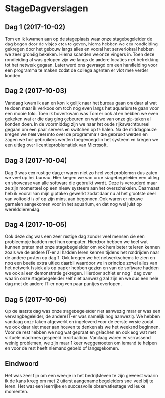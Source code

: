 # StageDagverslagen

## Dag 1 (2017-10-02)
Tom en ik kwamen aan op de stageplaats waar onze stagebegeleider de dag begon door de visjes eten te geven, hierna hebben we een rondleiding gekregen door het gebouw langs alles en vooral het serverlokaal hebben we zeer grondig bekeken. Hierna scanden we onze vingers in. Toen deze rondleiding af was gelopen zijn we langs de andere locaties met betrekking tot het netwerk gegaan. Later werd ons gevraagd om een handleiding voor een programma te maken zodat de collega agenten er vlot mee verder konden.


## Dag 2 (2017-10-03)
Vandaag kwam ik aan en kon ik gelijk naar het bureau gaan om daar al wat te doen maar ik verkoos om toch nog even langs het aquarium te gaan voor een mooie foto. Toen ik bovenkwam was Tom er ook al en hebben we even gekeken wat er die dag ging gebeuren en wat we van onze gip-taken al konden doen. In de voormiddag zijn we naar het oude rijkswachtbureel gegaan om een paar servers en switchen op te halen. Na de middagpauze kregen we heel veel info over de programma's die gebruikt werden en zagen we hoe gebruikers werden toegevoegd in het systeem en kregen we een uitleg over licentieproblematiek van Microsoft.


## Dag 3 (2017-10-04)
Dag 3 was een rustige dag,er waren niet zo heel veel problemen dus zaten we veel op het bureau. Hier kregen we van onze stagebegeleider een uitleg en showcase van alle software die gebruikt wordt. Deze is verouderd maar ze zijn momenteel op een nieuw systeem aan het overschakelen. Daarnaast heb ik vooral aan mijn giptaken gewerkt zodat daar nu al het grootste deel van voltooid is of op zijn minst aan begonnen. Ook waren er nieuwe garnalen aangekomen voor in het aquarium, en dat nog wel juist op werelddierendag.


## Dag 4 (2017-10-05)
Ook deze dag was een zeer rustige dag zonder veel mensen die een probleempje hadden met hun computer. Hierdoor hebben we heel wat kunnen praten met onze stagebegeleider om ook hem beter te leren kennen zoals we de andere IT-er al hadden leren kennen tijdens het rondrijden naar de andere posten op dag 1. Ook kregen we het netwerkschema te zien en nog een beetje extra uitleg daarbij waardoor we in principe zowel alles van het netwerk fysiek als op papier hebben gezien en van de software hadden we ook al een demonstratie gekregen. Hierdoor schiet er nog 1 dag over waarin onze stagebegeleider zelf niet aanwezig zal zijn en we dus een hele dag met de andere IT-er nog een paar puntjes overlopen.


## Dag 5 (2017-10-06)
Op de laatste dag was onze stagebegeleider niet aanwezig maar er was een vervangbegeleider, de andere IT-er was namelijk nog aanwezig. We hebben vandaag onze taken afgewerkt en ingeleverd voor de eerste versie zodat we ook daar niet meer aan hoeven te denken als we het weekend beginnen. Voor de rest hebben we nog wat gepraat en gelachen en ook nog wat met virtuele machines gespeeld in virtualbox. Vandaag waren er verrassend weinig problemen, we zijn maar 1 keer weggemoeten om iemand te helpen en voor de rest heeft niemand gebeld of langsgekomen.


## Eindwoord
Het was zeer fijn om een weekje in het bedrijfsleven te zijn geweest waarin ik de kans kreeg om met 2 uiterst aangename begeleiders snel veel bij te leren. Het was een leerrijke en succesvolle observatiestage vol leuke momenten.
